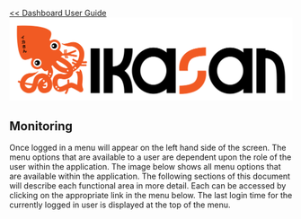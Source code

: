 [<< Dashboard User Guide](./Readme.md)
![IKASAN](../developer/docs/quickstart-images/Ikasan-title-transparent.png)
## Monitoring

Once logged in a menu will appear on the left hand side of the screen. The menu options that are available to a user are dependent upon the role of the user within the application. The image below shows all menu options that are available within the application. The following sections of this document will describe each functional area in more detail. Each can be accessed by clicking on the appropriate link in the menu below.
The last login time for the currently logged in user is displayed at the top of the menu. 
